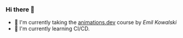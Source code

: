 ### Hi there 🤖

- 🔭 I'm currently taking the [animations.dev](https://animations.dev) course by _Emil Kowalski_
- 🌱 I'm currently learning CI/CD.

<!--
**mrrobotoe/mrrobotoe** is a ✨ _special_ ✨ repository because its `README.md` (this file) appears on your GitHub profile.

Here are some ideas to get you started:

- 🔭 I’m currently working on ...
- 🌱 I’m currently learning ...
- 👯 I’m looking to collaborate on ...
- 🤔 I’m looking for help with ...
- 💬 Ask me about ...
- 📫 How to reach me: ...
- 😄 Pronouns: ...
- ⚡ Fun fact: ...
-->
